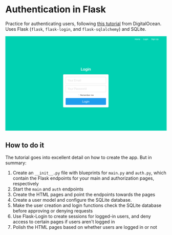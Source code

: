 # Authentication in Flask
Practice for authenticating users, following [this tutorial](https://www.digitalocean.com/community/tutorials/how-to-add-authentication-to-your-app-with-flask-login) from DigitalOcean. Uses Flask (`flask`, `flask-login`, and `flask-sqlalchemy`) and SQLite.

![](login.png)

## How to do it
The tutorial goes into excellent detail on how to create the app. But in summary:
1. Create an `__init__.py` file with blueprints for `main.py` and `auth.py`, which contain the Flask endpoints for your main and authorization pages, respectively
2. Start the `main` and `auth` endpoints
3. Create the HTML pages and point the endpoints towards the pages
4. Create a user model and configure the SQLite database.
5. Make the user creation and login functions check the SQLite database before approving or denying requests
6. Use Flask-Login to create sessions for logged-in users, and deny access to certain pages if users aren't logged in
7. Polish the HTML pages based on whether users are logged in or not
